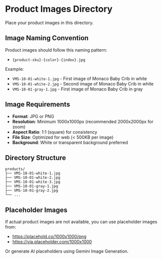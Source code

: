 # Product Images Directory

Place your product images in this directory.

## Image Naming Convention

Product images should follow this naming pattern:
- `{product-sku}-{color}-{index}.jpg`

Example:
- `VMS-10-01-white-1.jpg` - First image of Monaco Baby Crib in white
- `VMS-10-01-white-2.jpg` - Second image of Monaco Baby Crib in white
- `VMS-10-01-gray-1.jpg` - First image of Monaco Baby Crib in gray

## Image Requirements

- **Format**: JPG or PNG
- **Resolution**: Minimum 1000x1000px (recommended 2000x2000px for zoom)
- **Aspect Ratio**: 1:1 (square) for consistency
- **File Size**: Optimized for web (< 500KB per image)
- **Background**: White or transparent background preferred

## Directory Structure

```
products/
├── VMS-10-01-white-1.jpg
├── VMS-10-01-white-2.jpg
├── VMS-10-01-white-3.jpg
├── VMS-10-01-gray-1.jpg
├── VMS-10-01-gray-2.jpg
└── ...
```

## Placeholder Images

If actual product images are not available, you can use placeholder images from:
- https://placehold.co/1000x1000/png
- https://via.placeholder.com/1000x1000

Or generate AI placeholders using Gemini Image Generation.
